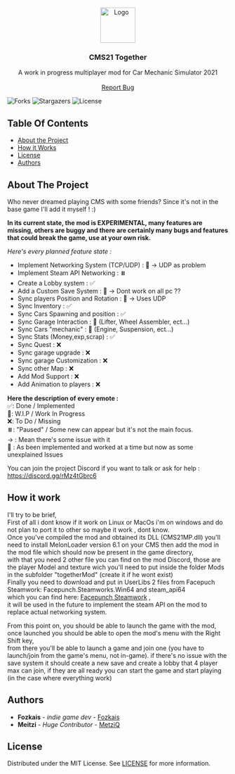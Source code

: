 <br/>
<p align="center">
  <a href="https://github.com/Fozkais/CMS21-Together">
    <img src="https://cdn.discordapp.com/icons/1076513862897119232/1150ebb5d3f306736e1a1cd080465b82.webp?size=96" alt="Logo" width="80" height="80">
  </a>

  <h3 align="center">CMS21 Together</h3>

  <p align="center">
    A work in progress multiplayer mod for Car Mechanic Simulator 2021
    <br/>
    <br/>
    <a href="https://discord.gg/rxnXWGCES9">Report Bug</a>
  </p>
</p>

![Forks](https://img.shields.io/github/forks/Fozkais/CMS21-Together?style=social) ![Stargazers](https://img.shields.io/github/stars/Fozkais/CMS21-Together?style=social) ![License](https://img.shields.io/github/license/Fozkais/CMS21-Together) 

## Table Of Contents

* [About the Project](#about-the-project)
* [How it Works](#how-it-work)
*  [License](#license)
* [Authors](#authors)

## About The Project

Who never dreamed playing CMS with some friends?  Since it's not in the base game I'll add it myself ! :)

**In its current state, the mod is EXPERIMENTAL, many features are missing, others are buggy and there are certainly many bugs and features that could break the game, use at your own risk.**

*Here's every planned feature state :*

* Implement Networking System (TCP/UDP) : 🔴 -> UDP as problem
* Implement Steam API Networking : ⏸️
* Create a Lobby system : ✅
* Add a Custom Save System : 🔴 -> Dont work on all pc ??
* Sync players Position and Rotation : 🔴 -> Uses UDP
* Sync Inventory : ✅
* Sync Cars Spawning and position : ✅
* Sync Garage Interaction : 🚧 (Lifter, Wheel Assembler, ect...)
* Sync Cars "mechanic" : 🚧 (Engine, Suspension, ect...)
* Sync Stats (Money,exp,scrap) : ✅
* Sync Quest : ❌
* Sync garage upgrade : ❌
* Sync garage Customization : ❌
* Sync other Map : ❌
* Add Mod Support : ❌
* Add Animation to players : ❌

**Here the description of every emote :**
<br/>
✅: Done / Implemented 
<br/>
🚧: W.I.P / Work In Progress
<br/>
❌: To Do / Missing
<br/>
⏸️: "Paused" / Some new can appear but it's not the main focus.
<br/>
-> : Mean there's some issue with it
<br/>
🔴 : As been implemented and worked at a time but now as some unexplained Issues

You can join the project Discord if you want to talk or ask for help : 
https://discord.gg/rMz4tGbrc6
## How it work

I'll try to be brief,
<br/>
First of all i dont know if it work on Linux or MacOs i'm on windows and do not plan to port it to other so maybe it work , dont know. 
<br/>
Once you've compiled the mod and obtained its DLL (CMS21MP.dll) you'll need to install MelonLoader version 6.1 on your CMS then add the mod in the mod file which should now be present in the game directory, 
<br/>
with that you need 2 other file you can find on the mod Discord, those are the player Model and texture wich you'll need to put inside the folder Mods in the subfolder "togetherMod" (create it if he wont exist)
<br/>
Finally you need to download and put in UserLibs 2 files from Facepuch Steamwork: Facepunch.Steamworks.Win64 and steam_api64
<br/>
which you can find here: [Facepunch Steamwork](https://github.com/Facepunch/Facepunch.Steamworks) , 
<br/>
it will be used in the future to implement the steam API on the mod to replace actual networking system.

From this point on, you should be able to launch the game with the mod, once launched you should be able to open the mod's menu with the Right Shift key, 
<br/>
from there you'll be able to launch a game and join one (you have to launch/join from the game's menu, not in-game). 
if there's no issue with the save system it should create a new save and create a lobby that 4 player max can join,
if they are all ready you can start the game and start playing (in the case where everything work)

## Authors

* **Fozkais** - *indie game dev* - [Fozkais](https://github.com/Fozkais)
*  **Meitzi** - *Huge Contributor* - [MetziQ](https://www.nexusmods.com/carmechanicsimulator2021/users/151281813)

## License

Distributed under the MIT License. See [LICENSE](https://github.com/Fozkais/CMS21-Together/blob/MainMod/LICENSE) for more information.
